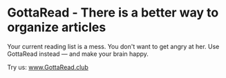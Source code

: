 # GottaRead - There is a better way to organize articles
Your current reading list is a mess. You don't want to get angry at her. Use GottaRead instead — and make your brain happy.

Try us: www.GottaRead.club
